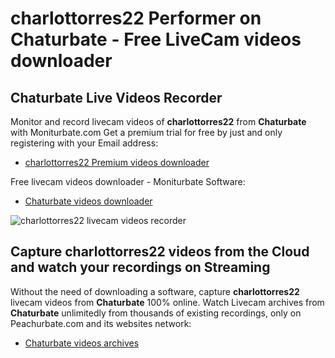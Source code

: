 # charlottorres22 Performer on Chaturbate - Free LiveCam videos downloader

## Chaturbate Live Videos Recorder

Monitor and record livecam videos of **charlottorres22** from **Chaturbate** with Moniturbate.com
Get a premium trial for free by just and only registering with your Email address:
* [charlottorres22 Premium videos downloader](https://moniturbate.com/request-demo-licence-key.html)

Free livecam videos downloader - Moniturbate Software:
* [Chaturbate videos downloader](https://moniturbate.com/moniturbate-download-software.html)

![charlottorres22 livecam videos recorder](https://peachurnet.com/templates/moniturbate-software.png)


## Capture charlottorres22 videos from the Cloud and watch your recordings on Streaming

Without the need of downloading a software, capture **charlottorres22** livecam videos from **Chaturbate** 100% online.
Watch Livecam archives from **Chaturbate** unlimitedly from thousands of existing recordings, only on Peachurbate.com and its websites network:
* [Chaturbate videos archives](https://peachurnet.com/)